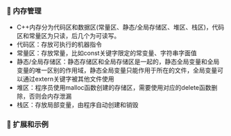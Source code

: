 ### 🐍 内存管理
- C++内存分为代码区和数据区(常量区、静态/全局存储区、堆区、栈区)，代码区和常量区为只读，后几个为可读写。  
- 代码区：存放可执行的机器指令  
- 常量区：存放常量，比如const关键字限定的常变量、字符串字面值  
- 静态/全局存储区：静态存储区和全局存储区是一起的，静态全局变量和全局变量的唯一区别的作用域，静态全局变量只能作用于所在的文件，全局变量可以通过extern关键字被其他文件使用  
- 堆区：程序员使用malloc函数创建的存储区，需要使用对应的delete函数删除，否则会内存泄漏  
- 栈区：存放局部变量，由程序自动创建和销毁
### 🐍 扩展和示例
